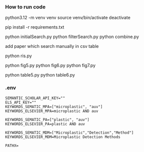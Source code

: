 ### How to run code

python3.12 -m venv venv
source venv/bin/activate
deactivate

pip install -r requirements.txt

python initialSearch.py
python filterSearch.py
python combine.py

add paper which search manually in csv table

python ris.py

python fig5.py
python fig6.py
python fig7.py

python table5.py
python table6.py

### .env

```
SEMANTIC_SCHOLAR_API_KEY=""
ELS_API_KEY=""
KEYWORDS_SEMATIC_MPA=["microplastic", "auv"]
KEYWORDS_ELSEVIER_MPA=microplastic AND auv

KEYWORDS_SEMATIC_PA=["plastic", "auv"]
KEYWORDS_ELSEVIER_PA=plastic AND auv

KEYWORDS_SEMATIC_MDM=["Microplastic","Detection","Method"]
KEYWORDS_ELSEVIER_MDM=Microplastic Detection Methods

PATHX=
```





